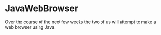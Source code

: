 # JavaWebBrowser
Over the course of the next few weeks the two of us will attempt to make a web browser using Java.
